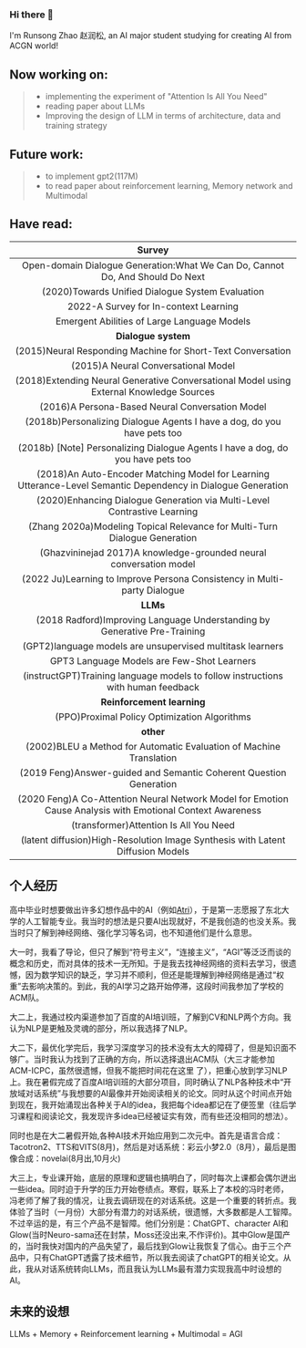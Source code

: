 ### Hi there 👋

<!--
**1azybug/1azybug** is a ✨ _special_ ✨ repository because its `README.md` (this file) appears on your GitHub profile.

Here are some ideas to get you started:

- 🔭 I’m currently working on ...
- 🌱 I’m currently learning ...
- 👯 I’m looking to collaborate on ...
- 🤔 I’m looking for help with ...
- 💬 Ask me about ...
- 📫 How to reach me: ...
- 😄 Pronouns: ...
- ⚡ Fun fact: ...
-->


I'm Runsong Zhao 赵润松, an AI major student studying for creating AI from ACGN world!

## Now working on:
> - implementing the experiment of "Attention Is All You Need"
> - reading paper about LLMs
> - Improving the design of LLM in terms of architecture, data and training strategy



## Future work:
> - to implement gpt2(117M)
> - to read paper about reinforcement learning, Memory network and Multimodal 

## Have read:

|Survey|
|:---------:|
|Open-domain Dialogue Generation:What We Can Do, Cannot Do, And Should Do Next|
|(2020)Towards Unified Dialogue System Evaluation|
|2022-A Survey for In-context Learning|
|Emergent Abilities of Large Language Models|
| **Dialogue system** |
|(2015)Neural Responding Machine for Short-Text Conversation|
|(2015)A Neural Conversational Model|
|(2018)Extending Neural Generative Conversational Model using External Knowledge Sources|
|(2016)A Persona-Based Neural Conversation Model|
|(2018b)Personalizing Dialogue Agents I have a dog, do you have pets too|
|(2018b) \[Note\] Personalizing Dialogue Agents I have a dog, do you have pets too|
|(2018)An Auto-Encoder Matching Model for Learning Utterance-Level Semantic Dependency in Dialogue Generation|
|(2020)Enhancing Dialogue Generation via Multi-Level Contrastive Learning|
|(Zhang 2020a)Modeling Topical Relevance for Multi-Turn Dialogue Generation|
|(Ghazvininejad 2017)A knowledge-grounded neural conversation model|
|(2022 Ju)Learning to Improve Persona Consistency in Multi-party Dialogue|
| **LLMs** |
|(2018 Radford)Improving Language Understanding by Generative Pre-Training|
|(GPT2)language models are unsupervised multitask learners|
|GPT3 Language Models are Few-Shot Learners|
|(instructGPT)Training language models to follow instructions with human feedback|
|**Reinforcement learning**|
|(PPO)Proximal Policy Optimization Algorithms|
|**other**|
|(2002)BLEU a Method for Automatic Evaluation of Machine Translation|
|(2019 Feng)Answer-guided and Semantic Coherent Question Generation|
|(2020 Feng)A Co-Attention Neural Network Model for Emotion Cause Analysis with Emotional Context Awareness|
|(transformer)Attention Is All You Need|
|(latent diffusion)High-Resolution Image Synthesis with Latent Diffusion Models|

## 个人经历

高中毕业时想要做出许多幻想作品中的AI（例如[Atri](https://baike.baidu.com/item/%E4%BA%9A%E6%89%98%E8%8E%89/50041942?fromModule=lemma-qiyi_sense-lemma&fromtitle=ATRI&fromid=50218712)），于是第一志愿报了东北大学的人工智能专业。我当时的想法是只要AI出现就好，不是我创造的也没关系。我当时只了解到神经网络、强化学习等名词，也不知道他们是什么意思。

大一时，我看了导论，但只了解到“符号主义”，“连接主义”，“AGI”等泛泛而谈的概念和历史，而对具体的技术一无所知。于是我去找神经网络的资料去学习，很遗憾，因为数学知识的缺乏，学习并不顺利，但还是能理解到神经网络是通过“权重”去影响决策的。到此，我的AI学习之路开始停滞，这段时间我参加了学校的ACM队。

大二上，我通过校内渠道参加了百度的AI培训班，了解到CV和NLP两个方向。我认为NLP是更触及灵魂的部分，所以我选择了NLP。

大二下，最优化学完后，我学习深度学习的技术没有太大的障碍了，但是知识面不够广。当时我认为找到了正确的方向，所以选择退出ACM队（大三才能参加ACM-ICPC，虽然很遗憾，但我不能把时间花在这里 了），把重心放到学习NLP上。我在暑假完成了百度AI培训班的大部分项目，同时确认了NLP各种技术中“开放域对话系统”与我想要的AI最像并开始阅读相关的论文。同时从这个时间点开始到现在，我开始涌现出各种关于AI的idea，我把每个idea都记在了便签里（往后学习课程和阅读论文，我发现许多idea已经被证实有效，而有些还没相同的想法）。

同时也是在大二暑假开始,各种AI技术开始应用到二次元中。首先是语言合成：Tacotron2、TTS和VITS(8月)，然后是对话系统：彩云小梦2.0（8月），最后是图像合成：novelai(8月出,10月火)

大三上，专业课开始，底层的原理和逻辑也搞明白了，同时每次上课都会偶尔迸出一些idea。同时迫于升学的压力开始卷绩点。寒假，联系上了本校的冯时老师，冯老师了解了我的情况，让我去调研现在的对话系统。这是一个重要的转折点。我体验了当时（一月份）大部分有潜力的对话系统，很遗憾，大多数都是人工智障。不过辛运的是，有三个产品不是智障。他们分别是：ChatGPT、character AI和Glow(当时Neuro-sama还在封禁，Moss还没出来,不作评价)。其中Glow是国产的，当时我快对国内的产品失望了，最后找到Glow让我恢复了信心。由于三个产品中，只有ChatGPT透露了技术细节，所以我去阅读了chatGPT的相关论文。从此，我从对话系统转向LLMs，而且我认为LLMs最有潜力实现我高中时设想的AI。

## 未来的设想
LLMs + Memory + Reinforcement learning + Multimodal = AGI
 



